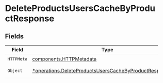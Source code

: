 # DeleteProductsUsersCacheByProductResponse


## Fields

| Field                                                                                                                                 | Type                                                                                                                                  | Required                                                                                                                              | Description                                                                                                                           |
| ------------------------------------------------------------------------------------------------------------------------------------- | ------------------------------------------------------------------------------------------------------------------------------------- | ------------------------------------------------------------------------------------------------------------------------------------- | ------------------------------------------------------------------------------------------------------------------------------------- |
| `HTTPMeta`                                                                                                                            | [components.HTTPMetadata](../../models/components/httpmetadata.md)                                                                    | :heavy_check_mark:                                                                                                                    | N/A                                                                                                                                   |
| `Object`                                                                                                                              | [*operations.DeleteProductsUsersCacheByProductResponseBody](../../models/operations/deleteproductsuserscachebyproductresponsebody.md) | :heavy_minus_sign:                                                                                                                    | a list of any objects                                                                                                                 |
